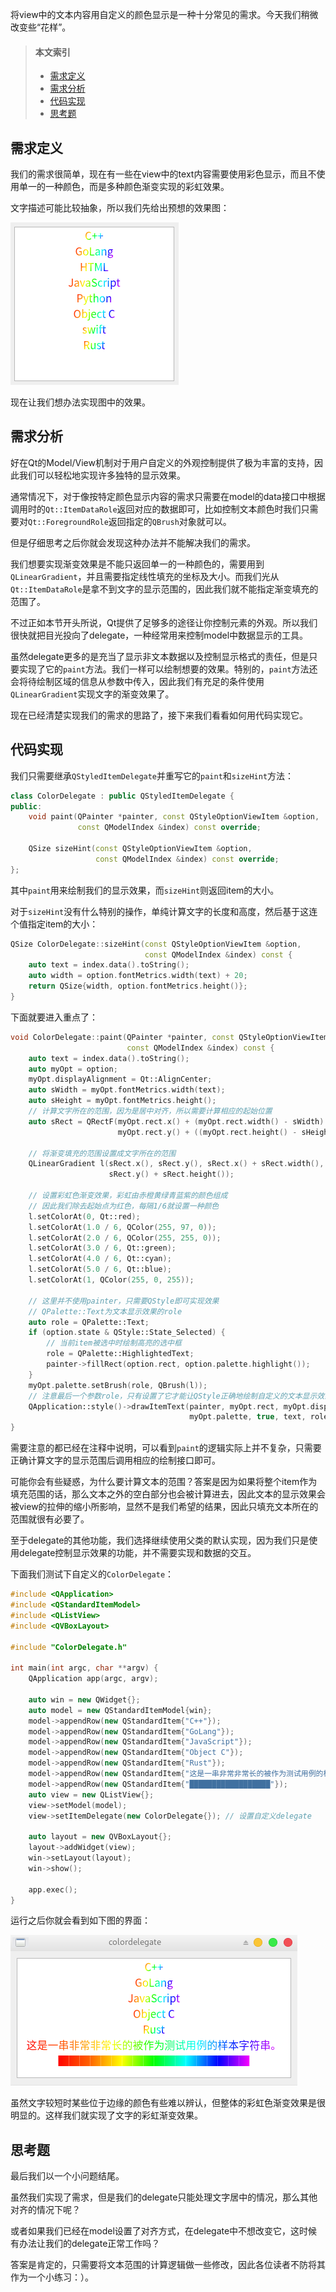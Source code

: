 将view中的文本内容用自定义的颜色显示是一种十分常见的需求。今天我们稍微改变些“花样”。

<blockquote id="bookmark">
  <h4>本文索引</h4>
  <ul>
    <li>
      <a href="#需求定义">需求定义</a>
    </li>
    <li>
      <a href="#需求分析">需求分析</a>
    </li>
    <li>
      <a href="#代码实现">代码实现</a>
    </li>
    <li>
      <a href="#思考题">思考题</a>
    </li>
  </ul>
</blockquote>

## 需求定义
我们的需求很简单，现在有一些在view中的text内容需要使用彩色显示，而且不使用单一的一种颜色，而是多种颜色渐变实现的彩虹效果。

文字描述可能比较抽象，所以我们先给出预想的效果图：

![](../../images/color-delegate/sample.png)

现在让我们想办法实现图中的效果。

## 需求分析
好在Qt的Model/View机制对于用户自定义的外观控制提供了极为丰富的支持，因此我们可以轻松地实现许多独特的显示效果。

通常情况下，对于像按特定颜色显示内容的需求只需要在model的data接口中根据调用时的`Qt::ItemDataRole`返回对应的数据即可，比如控制文本颜色时我们只需要对`Qt::ForegroundRole`返回指定的`QBrush`对象就可以。

但是仔细思考之后你就会发现这种办法并不能解决我们的需求。

我们想要实现渐变效果是不能只返回单一的一种颜色的，需要用到`QLinearGradient`，并且需要指定线性填充的坐标及大小。而我们光从`Qt::ItemDataRole`是拿不到文字的显示范围的，因此我们就不能指定渐变填充的范围了。

不过正如本节开头所说，Qt提供了足够多的途径让你控制元素的外观。所以我们很快就把目光投向了delegate，一种经常用来控制model中数据显示的工具。

虽然delegate更多的是充当了显示非文本数据以及控制显示格式的责任，但是只要实现了它的`paint`方法。我们一样可以绘制想要的效果。特别的，`paint`方法还会将待绘制区域的信息从参数中传入，因此我们有充足的条件使用`QLinearGradient`实现文字的渐变效果了。

现在已经清楚实现我们的需求的思路了，接下来我们看看如何用代码实现它。

## 代码实现
我们只需要继承`QStyledItemDelegate`并重写它的`paint`和`sizeHint`方法：
```c++
class ColorDelegate : public QStyledItemDelegate {
public:
    void paint(QPainter *painter, const QStyleOptionViewItem &option,
               const QModelIndex &index) const override;

    QSize sizeHint(const QStyleOptionViewItem &option,
                   const QModelIndex &index) const override;
};
```

其中`paint`用来绘制我们的显示效果，而`sizeHint`则返回item的大小。

对于`sizeHint`没有什么特别的操作，单纯计算文字的长度和高度，然后基于这连个值指定item的大小：
```c++
QSize ColorDelegate::sizeHint(const QStyleOptionViewItem &option,
                              const QModelIndex &index) const {
    auto text = index.data().toString();
    auto width = option.fontMetrics.width(text) + 20;
    return QSize{width, option.fontMetrics.height()};
}
```

下面就要进入重点了：
```c++
void ColorDelegate::paint(QPainter *painter, const QStyleOptionViewItem &option,
                          const QModelIndex &index) const {
    auto text = index.data().toString();
    auto myOpt = option;
    myOpt.displayAlignment = Qt::AlignCenter;
    auto sWidth = myOpt.fontMetrics.width(text);
    auto sHeight = myOpt.fontMetrics.height();
    // 计算文字所在的范围，因为是居中对齐，所以需要计算相应的起始位置
    auto sRect = QRectF(myOpt.rect.x() + (myOpt.rect.width() - sWidth) / 2.0,
                        myOpt.rect.y() + ((myOpt.rect.height() - sHeight) / 2.0), sWidth, sHeight);

    // 将渐变填充的范围设置成文字所在的范围
    QLinearGradient l(sRect.x(), sRect.y(), sRect.x() + sRect.width(),
                      sRect.y() + sRect.height());

    // 设置彩虹色渐变效果，彩虹由赤橙黄绿青蓝紫的颜色组成
    // 因此我们除去起始点为红色，每隔1/6就设置一种颜色
    l.setColorAt(0, Qt::red);
    l.setColorAt(1.0 / 6, QColor(255, 97, 0));
    l.setColorAt(2.0 / 6, QColor(255, 255, 0));
    l.setColorAt(3.0 / 6, Qt::green);
    l.setColorAt(4.0 / 6, Qt::cyan);
    l.setColorAt(5.0 / 6, Qt::blue);
    l.setColorAt(1, QColor(255, 0, 255));

    // 这里并不使用painter，只需要QStyle即可实现效果
    // QPalette::Text为文本显示效果的role
    auto role = QPalette::Text;
    if (option.state & QStyle::State_Selected) {
        // 当前item被选中时绘制高亮的选中框
        role = QPalette::HighlightedText;
        painter->fillRect(option.rect, option.palette.highlight());
    }
    myOpt.palette.setBrush(role, QBrush(l));
    // 注意最后一个参数role，只有设置了它才能让QStyle正确地绘制自定义的文本显示效果
    QApplication::style()->drawItemText(painter, myOpt.rect, myOpt.displayAlignment,
                                        myOpt.palette, true, text, role);
}
```

需要注意的都已经在注释中说明，可以看到`paint`的逻辑实际上并不复杂，只需要正确计算文字的显示范围后调用相应的绘制接口即可。

可能你会有些疑惑，为什么要计算文本的范围？答案是因为如果将整个item作为填充范围的话，那么文本之外的空白部分也会被计算进去，因此文本的显示效果会被view的拉伸的缩小所影响，显然不是我们希望的结果，因此只填充文本所在的范围就很有必要了。

至于delegate的其他功能，我们选择继续使用父类的默认实现，因为我们只是使用delegate控制显示效果的功能，并不需要实现和数据的交互。

下面我们测试下自定义的`ColorDelegate`：
```c++
#include <QApplication>
#include <QStandardItemModel>
#include <QListView>
#include <QVBoxLayout>

#include "ColorDelegate.h"

int main(int argc, char **argv) {
    QApplication app(argc, argv);

    auto win = new QWidget{};
    auto model = new QStandardItemModel{win};
    model->appendRow(new QStandardItem{"C++"});
    model->appendRow(new QStandardItem{"GoLang"});
    model->appendRow(new QStandardItem{"JavaScript"});
    model->appendRow(new QStandardItem{"Object C"});
    model->appendRow(new QStandardItem{"Rust"});
    model->appendRow(new QStandardItem{"这是一串非常非常长的被作为测试用例的样本字符串。"});
    model->appendRow(new QStandardItem{"██████████████████"});
    auto view = new QListView{};
    view->setModel(model);
    view->setItemDelegate(new ColorDelegate{}); // 设置自定义delegate

    auto layout = new QVBoxLayout{};
    layout->addWidget(view);
    win->setLayout(layout);
    win->show();

    app.exec();
}
```

运行之后你就会看到如下图的界面：

![](../../images/color-delegate/testrun.png)

虽然文字较短时某些位于边缘的颜色有些难以辨认，但整体的彩虹色渐变效果是很明显的。这样我们就实现了文字的彩虹渐变效果。

## 思考题
最后我们以一个小问题结尾。

虽然我们实现了需求，但是我们的delegate只能处理文字居中的情况，那么其他对齐的情况下呢？

或者如果我们已经在model设置了对齐方式，在delegate中不想改变它，这时候有办法让我们的delegate正常工作吗？

答案是肯定的，只需要将文本范围的计算逻辑做一些修改，因此各位读者不防将其作为一个小练习：）。
